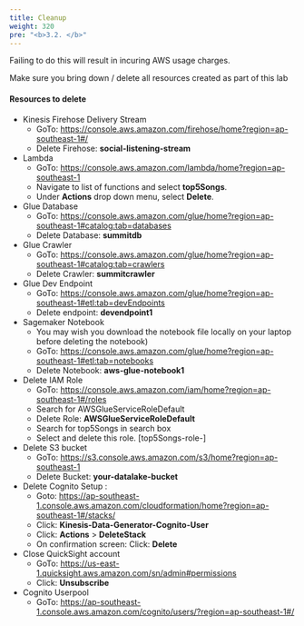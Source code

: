 ```yaml
---
title: Cleanup
weight: 320
pre: "<b>3.2. </b>"
---
```


Failing to do this will result in incuring AWS usage charges.

Make sure you bring down / delete all resources created as part of this lab

#### Resources to delete
* Kinesis Firehose Delivery Stream
	* GoTo: https://console.aws.amazon.com/firehose/home?region=ap-southeast-1#/
	* Delete Firehose:  **social-listening-stream**
* Lambda
	* GoTo: https://console.aws.amazon.com/lambda/home?region=ap-southeast-1
	* Navigate to list of functions and select **top5Songs**.
	* Under **Actions** drop down menu, select **Delete**.
* Glue Database
	* GoTo: https://console.aws.amazon.com/glue/home?region=ap-southeast-1#catalog:tab=databases
	* Delete Database: **summitdb**
* Glue Crawler
	* GoTo: https://console.aws.amazon.com/glue/home?region=ap-southeast-1#catalog:tab=crawlers
	* Delete Crawler: **summitcrawler**
* Glue Dev Endpoint
	* GoTo: https://console.aws.amazon.com/glue/home?region=ap-southeast-1#etl:tab=devEndpoints
	* Delete endpoint: **devendpoint1**
* Sagemaker Notebook
	* You may wish you download the notebook file locally on your laptop before deleting the notebook)
	* GoTo: https://console.aws.amazon.com/glue/home?region=ap-southeast-1#etl:tab=notebooks
	* Delete Notebook: **aws-glue-notebook1**
* Delete IAM Role
	* GoTo: https://console.aws.amazon.com/iam/home?region=ap-southeast-1#/roles
	* Search for AWSGlueServiceRoleDefault
	* Delete Role: **AWSGlueServiceRoleDefault**
	* Search for top5Songs in search box 
	* Select and delete this role. [top5Songs-role-<id>]
* Delete S3 bucket
	* GoTo: https://s3.console.aws.amazon.com/s3/home?region=ap-southeast-1
	* Delete Bucket: **your-datalake-bucket**
* Delete Cognito Setup :
	* Goto: https://ap-southeast-1.console.aws.amazon.com/cloudformation/home?region=ap-southeast-1#/stacks/
	* Click: **Kinesis-Data-Generator-Cognito-User**
	* Click: **Actions** > **DeleteStack**
	* On confirmation screen: Click: **Delete**
* Close QuickSight account
	* GoTo: https://us-east-1.quicksight.aws.amazon.com/sn/admin#permissions
	* Click: **Unsubscribe**
* Cognito Userpool
	* GoTo: https://ap-southeast-1.console.aws.amazon.com/cognito/users/?region=ap-southeast-1#/